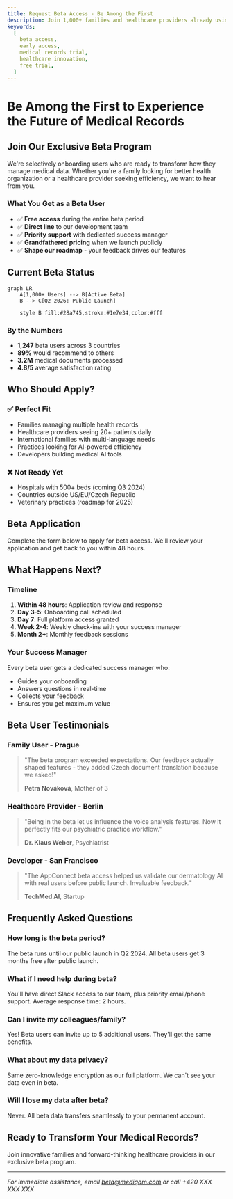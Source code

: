 ```yaml
---
title: Request Beta Access - Be Among the First
description: Join 1,000+ families and healthcare providers already using Mediqom to transform their medical data management.
keywords:
  [
    beta access,
    early access,
    medical records trial,
    healthcare innovation,
    free trial,
  ]
---
```


# Be Among the First to Experience the Future of Medical Records

## Join Our Exclusive Beta Program

We're selectively onboarding users who are ready to transform how they manage medical data. Whether you're a family looking for better health organization or a healthcare provider seeking efficiency, we want to hear from you.

### What You Get as a Beta User

- ✅ **Free access** during the entire beta period
- ✅ **Direct line** to our development team
- ✅ **Priority support** with dedicated success manager
- ✅ **Grandfathered pricing** when we launch publicly
- ✅ **Shape our roadmap** - your feedback drives our features

## Current Beta Status

```mermaid
graph LR
    A[1,000+ Users] --> B[Active Beta]
    B --> C[Q2 2026: Public Launch]

    style B fill:#28a745,stroke:#1e7e34,color:#fff
```

### By the Numbers

- **1,247** beta users across 3 countries
- **89%** would recommend to others
- **3.2M** medical documents processed
- **4.8/5** average satisfaction rating

## Who Should Apply?

### ✅ Perfect Fit

- Families managing multiple health records
- Healthcare providers seeing 20+ patients daily
- International families with multi-language needs
- Practices looking for AI-powered efficiency
- Developers building medical AI tools

### ❌ Not Ready Yet

- Hospitals with 500+ beds (coming Q3 2024)
- Countries outside US/EU/Czech Republic
- Veterinary practices (roadmap for 2025)

## Beta Application

Complete the form below to apply for beta access. We'll review your application and get back to you within 48 hours.

## What Happens Next?

### Timeline

1. **Within 48 hours**: Application review and response
2. **Day 3-5**: Onboarding call scheduled
3. **Day 7**: Full platform access granted
4. **Week 2-4**: Weekly check-ins with your success manager
5. **Month 2+**: Monthly feedback sessions

### Your Success Manager

Every beta user gets a dedicated success manager who:

- Guides your onboarding
- Answers questions in real-time
- Collects your feedback
- Ensures you get maximum value

## Beta User Testimonials

### Family User - Prague

> "The beta program exceeded expectations. Our feedback actually shaped features - they added Czech document translation because we asked!"
>
> **Petra Nováková**, Mother of 3

### Healthcare Provider - Berlin

> "Being in the beta let us influence the voice analysis features. Now it perfectly fits our psychiatric practice workflow."
>
> **Dr. Klaus Weber**, Psychiatrist

### Developer - San Francisco

> "The AppConnect beta access helped us validate our dermatology AI with real users before public launch. Invaluable feedback."
>
> **TechMed AI**, Startup

## Frequently Asked Questions

### How long is the beta period?

The beta runs until our public launch in Q2 2024. All beta users get 3 months free after public launch.

### What if I need help during beta?

You'll have direct Slack access to our team, plus priority email/phone support. Average response time: 2 hours.

### Can I invite my colleagues/family?

Yes! Beta users can invite up to 5 additional users. They'll get the same benefits.

### What about my data privacy?

Same zero-knowledge encryption as our full platform. We can't see your data even in beta.

### Will I lose my data after beta?

Never. All beta data transfers seamlessly to your permanent account.

## Ready to Transform Your Medical Records?

Join innovative families and forward-thinking healthcare providers in our exclusive beta program.

---

_For immediate assistance, email beta@mediqom.com or call +420 XXX XXX XXX_
